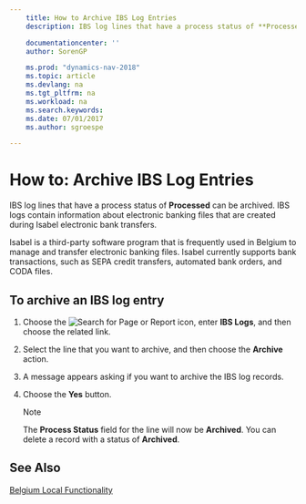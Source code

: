 ```yaml
---
    title: How to Archive IBS Log Entries
    description: IBS log lines that have a process status of **Processed** can be archived. IBS logs contain information about electronic banking files that are created during Isabel electronic bank transfers.

    documentationcenter: ''
    author: SorenGP

    ms.prod: "dynamics-nav-2018"
    ms.topic: article
    ms.devlang: na
    ms.tgt_pltfrm: na
    ms.workload: na
    ms.search.keywords:
    ms.date: 07/01/2017
    ms.author: sgroespe

---
```

# How to: Archive IBS Log Entries
IBS log lines that have a process status of **Processed** can be archived. IBS logs contain information about electronic banking files that are created during Isabel electronic bank transfers.  

Isabel is a third-party software program that is frequently used in Belgium to manage and transfer electronic banking files. Isabel currently supports bank transactions, such as SEPA credit transfers, automated bank orders, and CODA files.  

## To archive an IBS log entry  

1.  Choose the ![Search for Page or Report](../../media/ui-search/search_small.png "Search for Page or Report icon") icon, enter **IBS Logs**, and then choose the related link.  
2.  Select the line that you want to archive, and then choose the **Archive** action.  
3.  A message appears asking if you want to archive the IBS log records.  
4.  Choose the **Yes** button.  

    > [!NOTE]  
    >  The **Process Status** field for the line will now be **Archived**. You can delete a record with a status of **Archived**.  

## See Also  
[Belgium Local Functionality](belgium-local-functionality.md)
